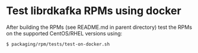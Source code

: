 # Test librdkafka RPMs using docker

After building the RPMs (see README.md in parent directory) test
the RPMs on the supported CentOS/RHEL versions using:

    $ packaging/rpm/tests/test-on-docker.sh


